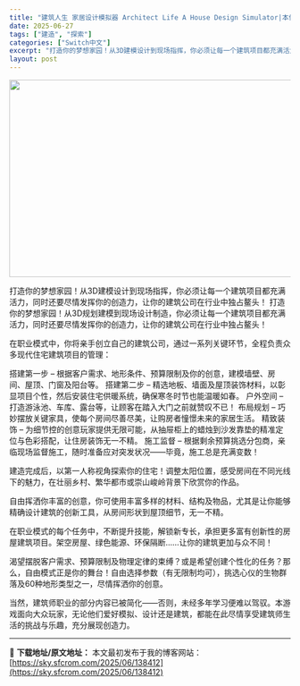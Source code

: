 ```yaml
---
title: "建筑人生 家居设计模拟器 Architect Life A House Design Simulator|本体+1.2.0升补|NSZ|原版|"
date: 2025-06-27
tags: ["建造", "探索"]
categories: ["Switch中文"]
excerpt: "打造你的梦想家园！从3D建模设计到现场指挥，你必须让每一个建筑项目都充满活力，同时还要尽情发挥你的创造力，让你的建筑公司在行业中独占鳌头！ 打造你的梦想家园！从3D规划建模到现场设计制造，你必须让每一个建筑项目都充满活力，同时还要尽情发挥你的创造力，让你的建筑公司在行业中独占鳌头！ 在职业模式中，你&hellip;"
layout: post
---
```


<img class="aligncenter size-full wp-image-137277" src="https://sky.sfcrom.com/wp-content/uploads/2025/06/2025062109263271.webp" alt="" width="616" height="353" />

打造你的梦想家园！从3D建模设计到现场指挥，你必须让每一个建筑项目都充满活力，同时还要尽情发挥你的创造力，让你的建筑公司在行业中独占鳌头！
打造你的梦想家园！从3D规划建模到现场设计制造，你必须让每一个建筑项目都充满活力，同时还要尽情发挥你的创造力，让你的建筑公司在行业中独占鳌头！

在职业模式中，你将亲手创立自己的建筑公司，通过一系列关键环节，全程负责众多现代住宅建筑项目的管理：

搭建第一步 – 根据客户需求、地形条件、预算限制及你的创意，建模墙壁、房间、屋顶、门窗及阳台等。
搭建第二步 – 精选地板、墙面及屋顶装饰材料，以彰显项目个性，然后安装住宅供暖系统，确保寒冬时节也能温暖如春。
户外空间 – 打造游泳池、车库、露台等，让顾客在踏入大门之前就赞叹不已！
布局规划 – 巧妙摆放关键家具，使每个房间尽善尽美，让购房者憧憬未来的家居生活。
精致装饰 – 为细节控的创意玩家提供无限可能，从抽屉柜上的蜡烛到沙发靠垫的精准定位与色彩搭配，让住房装饰无一不精。
施工监督 – 根据剩余预算挑选分包商，亲临现场监督施工，随时准备应对突发状况——毕竟，施工总是充满变数！

建造完成后，以第一人称视角探索你的住宅！调整太阳位置，感受房间在不同光线下的魅力，在壮丽乡村、繁华都市或崇山峻岭背景下欣赏你的作品。

自由挥洒你丰富的创意，你可使用丰富多样的材料、结构及物品，尤其是让你能够精确设计建筑的创新工具，从房间形状到屋顶细节，无一不精。

在职业模式的每个任务中，不断提升技能，解锁新专长，承担更多富有创新性的房屋建筑项目。架空房屋、绿色能源、环保隔断……让你的建筑更加与众不同！

渴望摆脱客户需求、预算限制及物理定律的束缚？或是希望创建个性化的任务？那么，自由模式正是你的舞台！自由选择参数（有无限制均可），挑选心仪的生物群落及60种地形类型之一，尽情挥洒你的创意。

当然，建筑师职业的部分内容已被简化——否则，未经多年学习便难以驾驭。本游戏面向大众玩家，无论他们爱好模拟、设计还是建筑，都能在此尽情享受建筑师生活的挑战与乐趣，充分展现创造力。

---
📖 **下载地址/原文地址：** 本文最初发布于我的博客网站：[https://sky.sfcrom.com/2025/06/138412](https://sky.sfcrom.com/2025/06/138412)
